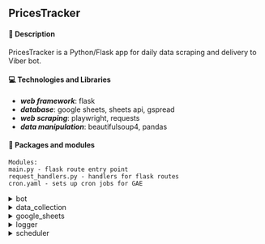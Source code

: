 ## PricesTracker

#### :page_facing_up: Description
PricesTracker is a Python/Flask app for daily data scraping and delivery to Viber bot.

#### :computer: Technologies and Libraries
    
- ***web framework***: flask
- ***database***: google sheets, sheets api, gspread
- ***web scraping***: playwright, requests
- ***data manipulation***: beautifulsoup4, pandas

#### :bookmark_tabs: Packages and modules
    Modules:
    main.py - flask route entry point
    request_handlers.py - handlers for flask routes
    cron.yaml - sets up cron jobs for GAE

<details>
<summary>bot</summary>
<br>
user management, message generation, custom viber keyboards
<br>
</details>

<details>
<summary>data_collection</summary>
<br>
scraping, extraction and storage of data
</details>

<details>
<summary>google_sheets</summary>
<br>
handles google Sheets API and gspread lib
</details>

<details>
<summary>logger</summary>
<br>
manages logging with logging module / google cloud logging
</details>

<details>
<summary>scheduler</summary>
<br>
for scheduling tasks in conatinerized environment.
For GAE deployment scheduling is done with GAE scheduler/cron.yaml
</details>
